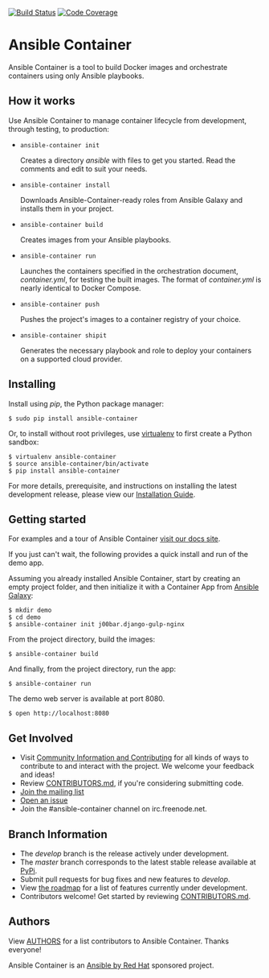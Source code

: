 [![Build Status](https://travis-ci.org/ansible/ansible-container.svg)](https://travis-ci.org/ansible/ansible-container)
[![Code Coverage](https://codecov.io/gh/ansible/ansible-container/coverage.svg)](https://codecov.io/gh/ansible/ansible-container)

# Ansible Container

Ansible Container is a tool to build Docker images and orchestrate containers using only Ansible playbooks.

## How it works

Use Ansible Container to manage container lifecycle from development, through testing, to production:

* `ansible-container init`

  Creates a directory *ansible* with files to get you started. Read the comments and edit to suit your needs.

* `ansible-container install`

  Downloads Ansible-Container-ready roles from Ansible Galaxy and installs them in your project.

* `ansible-container build`

  Creates images from your Ansible playbooks.

* `ansible-container run`

  Launches the containers specified in the orchestration document, *container.yml*, for testing the built images. The 
  format of *container.yml* is nearly identical to Docker Compose.

* `ansible-container push`

  Pushes the project's images to a container registry of your choice.

* `ansible-container shipit`

  Generates the necessary playbook and role to deploy your containers on a supported cloud provider.

## Installing

Install using *pip*, the Python package manager:

    $ sudo pip install ansible-container
    
Or, to install without root privileges, use [virtualenv](https://virtualenv.pypa.io/en/stable/) to first create a 
Python sandbox:
    
    $ virtualenv ansible-container
    $ source ansible-container/bin/activate
    $ pip install ansible-container

For more details, prerequisite, and instructions on installing the latest development release, please view our 
[Installation Guide](https://docs.ansible.com/ansible-container/installation.html).


## Getting started

For examples and a tour of Ansible Container [visit our docs site](https://docs.ansible.com/ansible-container/).

If you just can't wait, the following provides a quick install and run of the demo app.

Assuming you already installed Ansible Container, start by creating an empty project folder, and then initialize it with a Container App from [Ansible Galaxy](https://galaxy.ansible.com):

```
$ mkdir demo
$ cd demo
$ ansible-container init j00bar.django-gulp-nginx
```

From the project directory, build the images:

```
$ ansible-container build
```

And finally, from the project directory, run the app:

```
$ ansible-container run
```

The demo web server is available at port 8080.

```
$ open http://localhost:8080
```

## Get Involved

* Visit [Community Information and Contributing](https://docs.ansible.com/ansible-container/community/index.html) 
  for all kinds of ways to contribute to and interact with the project. We welcome your feedback and ideas!
* Review [CONTRIBUTORS.md](./CONTRIBUTORS.md), if you're considering submitting code.
* [Join the  mailing list](https://groups.google.com/forum/#!forum/ansible-container)
* [Open an issue](https://github.com/ansible/ansible-container/issues)
* Join the #ansible-container channel on irc.freenode.net.  

## Branch Information

 * The *develop* branch is the release actively under development.
 * The *master* branch corresponds to the latest stable release available at [PyPi](https://pypi.org/project/ansible-container/).
 * Submit pull requests for bug fixes and new features to *develop*.
 * View [the roadmap](./ROADMAP.rst) for a list of features currently under development.
 * Contributors welcome! Get started by reviewing [CONTRIBUTORS.md](./CONTRIBUTORS.md).

## Authors

View [AUTHORS](./AUTHORS) for a list contributors to Ansible Container. Thanks everyone!

Ansible Container is an [Ansible by Red Hat](https://ansible.com) sponsored project.
